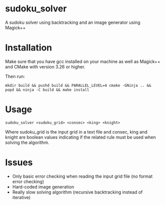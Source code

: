 # sudoku_solver
A sudoku solver using backtracking and an image generator using Magick++

# Installation

Make sure that you have gcc installed on your machine as well as Magick++ and CMake with version 3.26 or higher.

Then run:
```command
mkdir build && pushd build && PARALLEL_LEVEL=4 cmake -GNinja .. && popd && ninja -C build && make install
```

# Usage

```sudoku_solver <sudoku_grid> <consec> <king> <knight>```

Where sudoku_grid is the input grid in a text file and consec, king and knight are boolean values indicating if the related rule must be used when solving the algorithm.

# Issues

- Only basic error checking when reading the input grid file (no format error checking)
- Hard-coded image generation
- Really slow solving algorithm (recursive backtracking instead of iterative)
